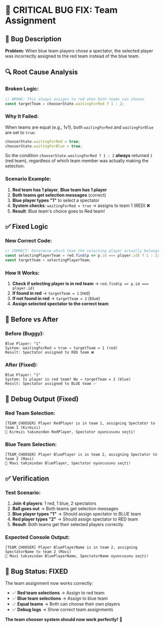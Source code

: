 # 🐛 CRITICAL BUG FIX: Team Assignment

## 🚨 **Bug Description**
**Problem:** When blue team players chose a spectator, the selected player was incorrectly assigned to the red team instead of the blue team.

## 🔍 **Root Cause Analysis**

### **Broken Logic:**
```typescript
// WRONG: This always assigns to red when both teams can choose
const targetTeam = chooserState.waitingForRed ? 1 : 2;
```

### **Why It Failed:**
When teams are equal (e.g., 1v1), both `waitingForRed` and `waitingForBlue` are set to `true`:
```typescript
chooserState.waitingForRed = true;
chooserState.waitingForBlue = true;
```

So the condition `chooserState.waitingForRed ? 1 : 2` **always** returned `1` (red team), regardless of which team member was actually making the selection.

### **Scenario Example:**
1. **Red team has 1 player**, **Blue team has 1 player**
2. **Both teams get selection messages** (correct)
3. **Blue player types "1"** to select a spectator
4. **System checks**: `waitingForRed = true` → assigns to team 1 (RED) ❌
5. **Result**: Blue team's choice goes to Red team!

## ✅ **Fixed Logic**

### **New Correct Code:**
```typescript
// CORRECT: Determine which team the selecting player actually belongs to
const selectingPlayerTeam = red.find(p => p.id === player.id) ? 1 : 2;
const targetTeam = selectingPlayerTeam;
```

### **How It Works:**
1. **Check if selecting player is in red team** → `red.find(p => p.id === player.id)`
2. **If found in red** → `targetTeam = 1` (red)
3. **If not found in red** → `targetTeam = 2` (blue)
4. **Assign selected spectator to the correct team**

## 🎯 **Before vs After**

### **Before (Buggy):**
```
Blue Player: "1"
System: waitingForRed = true → targetTeam = 1 (red)
Result: Spectator assigned to RED team ❌
```

### **After (Fixed):**
```
Blue Player: "1"  
System: Is player in red team? No → targetTeam = 2 (blue)
Result: Spectator assigned to BLUE team ✅
```

## 🧪 **Debug Output (Fixed)**

### **Red Team Selection:**
```
[TEAM_CHOOSER] Player RedPlayer is in team 1, assigning Spectator to team 1 (Kırmızı)
🎯 Kırmızı takımından RedPlayer, Spectator oyuncusunu seçti!
```

### **Blue Team Selection:**
```
[TEAM_CHOOSER] Player BluePlayer is in team 2, assigning Spectator to team 2 (Mavi)
🎯 Mavi takımından BluePlayer, Spectator oyuncusunu seçti!
```

## ✅ **Verification**

### **Test Scenario:**
1. **Join 4 players**: 1 red, 1 blue, 2 spectators
2. **Ball goes out** → Both teams get selection messages
3. **Blue player types "1"** → Should assign spectator to BLUE team
4. **Red player types "2"** → Should assign spectator to RED team
5. **Result**: Both teams get their selected players correctly

### **Expected Console Output:**
```
[TEAM_CHOOSER] Player BluePlayerName is in team 2, assigning SpectatorName to team 2 (Mavi)
🎯 Mavi takımından BluePlayerName, SpectatorName oyuncusunu seçti!
```

## 🎉 **Bug Status: FIXED**

The team assignment now works correctly:
- ✅ **Red team selections** → Assign to red team
- ✅ **Blue team selections** → Assign to blue team  
- ✅ **Equal teams** → Both can choose their own players
- ✅ **Debug logs** → Show correct team assignments

**The team chooser system should now work perfectly!** 🚀